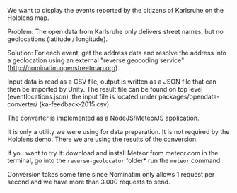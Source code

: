 We want to display the events reported by the citizens of Karlsruhe on the Hololens map.

Problem: The open data from Karlsruhe only delivers street names, but no geolocations (latitude / longitude).

Solution: For each event, get the address data and resolve the address into a geolocation using an external "reverse geocoding service" (<http://nominatim.openstreetmap.org>).

Input data is read as a CSV file, output is written as a JSON file that can then be imported by Unity. The result file can be found on top level (eventlocations.json), the input file is located under packages/opendata-converter/ (ka-feedback-2015.csv).

The converter is implemented as a NodeJS/MeteorJS application.

It is only a utility we were using for data preparation. It is not required by the Hololens demo. There we are using the results of the conversion.

If you want to try it: download and install Meteor from meteor.com in the terminal, go into the `reverse-geolocator` folder* run the `meteor` command

Conversion takes some time since Nominatim only allows 1 request per second and we have more than 3.000 requests to send.
